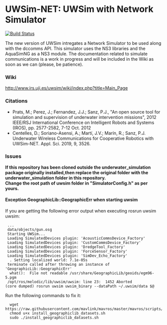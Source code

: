 
# UWSim-NET: UWSim with Network Simulator
[![Build Status](http://build.ros.org/job/Mbin_uB64__uwsim__ubuntu_bionic_amd64__binary/badge/icon)](http://build.ros.org/job/Mbin_uB64__uwsim__ubuntu_bionic_amd64__binary/)

The new version of UWSim intregates a Network Simulator to be used along with the dccomms API. This simulator uses the NS3 libraries and the AquaSimNG as a NS3 module. The documentation related to simulate communications is a work in progress and will be included in the Wiki as soon as we can (please, be patience).

### Wiki
http://www.irs.uji.es/uwsim/wiki/index.php?title=Main_Page

### Citations
- Prats, M.; Perez, J.; Fernandez, J.J.; Sanz, P.J., "An open source tool for simulation and supervision of underwater intervention missions", 2012 IEEE/RSJ International Conference on Intelligent Robots and Systems (IROS), pp. 2577-2582, 7-12 Oct. 2012
- Centelles, D.; Soriano-Asensi, A.; Martí, J.V.; Marín, R.; Sanz, P.J. Underwater Wireless Communications for Cooperative Robotics with UWSim-NET. Appl. Sci. 2019, 9, 3526.


### Issues
**If this repository has been cloned outside the underwater_simulation package originally installed,then replace the  original folder with the underwater_simulation folder in this repository.<br>**
**Change the root path of uwsim folder in "SimulatorConfig.h" as per yours.**

#### Exception GeographicLib::GeographicErr when starting uwsim

If you are getting the following error output when executing rosrun uwsim uwsim:
```
 ...
 data/objects/gun.osg
 Starting UWSim...
 Loading SimulatedDevices plugin: 'AcousticCommsDevice_Factory'
 Loading SimulatedDevices plugin: 'CustomCommsDevice_Factory'
 Loading SimulatedDevices plugin: 'DredgeTool_Factory'
 Loading SimulatedDevices plugin: 'ForceSensor_Factory'
 Loading SimulatedDevices plugin: 'SimDev_Echo_Factory'
  . Setting localized world: 7.1e-05s
 terminate called after throwing an instance of 'GeographicLib::GeographicErr'
  what():  File not readable /usr/share/GeographicLib/geoids/egm96-5.pgm
 /opt/ros/melodic/lib/uwsim/uwsim: line 23:  1452 Aborted                 (core dumped) rosrun uwsim uwsim_binary --dataPath ~/.uwsim/data $@
```

Run the following commands to fix it:
```
  wget https://raw.githubusercontent.com/mavlink/mavros/master/mavros/scripts/install_geographiclib_datasets.sh
  chmod u+x install_geographiclib_datasets.sh
  sudo ./install_geographiclib_datasets.sh
```



